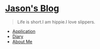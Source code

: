 # [Jason's Blog](.)

> Life is short.I am hippie.I love slippers.

- [Application](application/index.md)
- [Diary](Diary/index.md)
- [About Me](aboutme.md)